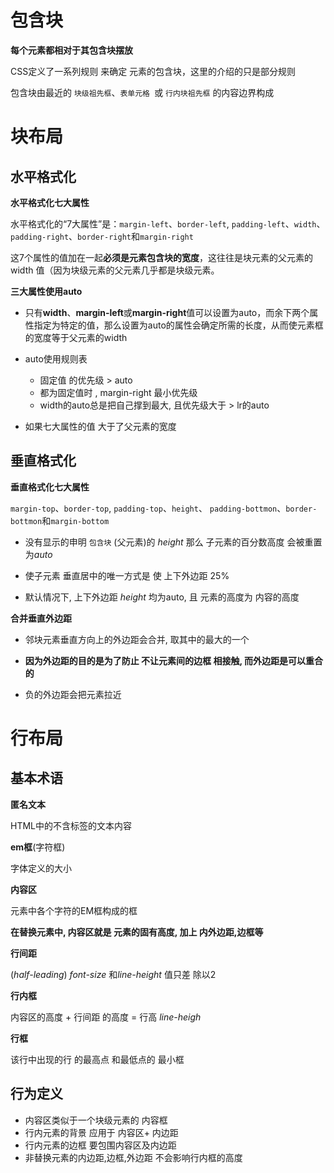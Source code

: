 # 包含块

**每个元素都相对于其包含块摆放**

CSS定义了一系列规则 来确定  元素的包含块，这里的介绍的只是部分规则

包含块由最近的  `块级祖先框`、`表单元格 `或 `行内块祖先框` 的内容边界构成







# 块布局

## **水平格式化**

**水平格式化七大属性**

水平格式化的“7大属性”是：`margin-left`、`border-left`, `padding-left`、`width`、 `padding-right`、`border-right`和`margin-right`

这7个属性的值加在一起**必须是元素包含块的宽度**，这往往是块元素的父元素的width 值（因为块级元素的父元素几乎都是块级元素。

**三大属性使用auto**

* 只有**width**、**margin-left**或**margin-right**值可以设置为auto，而余下两个属性指定为特定的值，那么设置为auto的属性会确定所需的长度，从而使元素框的宽度等于父元素的width
* auto使用规则表
  * 固定值 的优先级 > auto
  * 都为固定值时 ,  margin-right 最小优先级
  * width的auto总是把自己撑到最大,  且优先级大于 > lr的auto

* 如果七大属性的值 大于了父元素的宽度 





## **垂直格式化**

**垂直格式化七大属性**

`margin-top`、`border-top`, `padding-top`、`height`、 `padding-bottmon`、`border-bottmon`和`margin-bottom`



* 没有显示的申明 `包含块` (父元素)的 *height*  那么 子元素的百分数高度 会被重置为*auto*
* 使子元素 垂直居中的唯一方式是 使 上下外边距 25%

* 默认情况下, 上下外边距 *height* 均为auto, 且 元素的高度为 内容的高度

**合并垂直外边距**

* 邻块元素垂直方向上的外边距会合并,  取其中的最大的一个
* **因为外边距的目的是为了防止 不让元素间的边框 相接触, 而外边距是可以重合的**

* 负的外边距会把元素拉近



# 行布局

## **基本术语**

**匿名文本**

HTML中的不含标签的文本内容

**em框**(字符框)

字体定义的大小

**内容区**

元素中各个字符的EM框构成的框

**在替换元素中, 内容区就是 元素的固有高度, 加上 内外边距,边框等**

**行间距**

(*half-leading*) *font-size* 和*line-height* 值只差 除以2

**行内框**

内容区的高度 + 行间距 的高度  = 行高 *line-heigh*

**行框**

该行中出现的行 的最高点 和最低点的 最小框





## 行为定义

* 内容区类似于一个块级元素的 内容框
* 行内元素的背景 应用于 内容区+ 内边距
* 行内元素的边框 要包围内容区及内边距
* 非替换元素的内边距,边框,外边距 不会影响行内框的高度

















